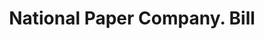---
doi: 10.7916/D8SX7R5G
date_other: '1920'
date_other_textual: 1920-1929
form: printed ephemera
genre:
- Invoices
name:
- National Paper Company
object_in_context_url: https://biggert.cul.columbia.edu/items/view/ave_biggert_00114
subject_hierarchical_geographic:
- Atlanta, Georgia, United States
subject_name:
- National Paper Company
title: National Paper Company. Bill
sort_title: National Paper Company. Bill
call_number: ave_biggert_00114
coordinates:
- 33.755,-84.39
pid: ave_biggert_00114
identifiers: ave_biggert_00114
thumbnail: https://derivativo-1.library.columbia.edu/iiif/2/ldpd:342813/full/!256,256/0/native.jpg
permalink: /biggert/ave_biggert_00114/
layout: iiif-image-page
---